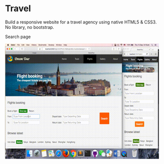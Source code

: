 # Travel
Build a responsive website for a travel agency 
using native HTML5 & CSS3. No library, no bootstrap.

Search page  
  
![Search](https://github.com/Shao0203/Travel/raw/master/img/searchpage.gif)
